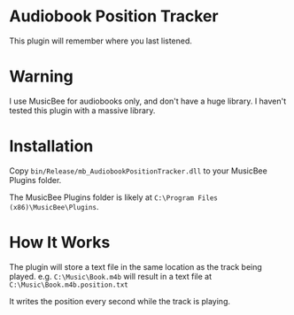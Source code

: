 # Audiobook Position Tracker

This plugin will remember where you last listened.

# Warning

I use MusicBee for audiobooks only, and don't have a huge library.
I haven't tested this plugin with a massive library.

# Installation

Copy `bin/Release/mb_AudiobookPositionTracker.dll` to your MusicBee Plugins folder.

The MusicBee Plugins folder is likely at `C:\Program Files (x86)\MusicBee\Plugins`.

# How It Works

The plugin will store a text file in the same location as the track being played.
e.g. `C:\Music\Book.m4b` will result in a text file at `C:\Music\Book.m4b.position.txt`

It writes the position every second while the track is playing.